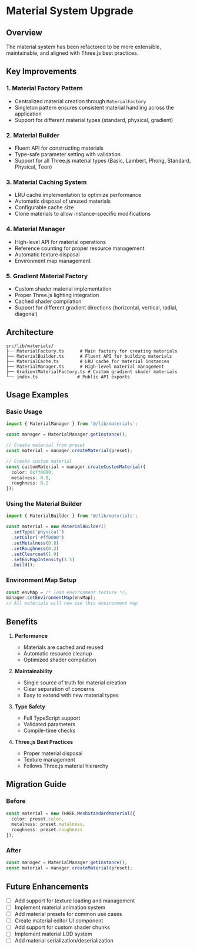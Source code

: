 # Material System Upgrade

## Overview
The material system has been refactored to be more extensible, maintainable, and aligned with Three.js best practices.

## Key Improvements

### 1. **Material Factory Pattern**
- Centralized material creation through `MaterialFactory`
- Singleton pattern ensures consistent material handling across the application
- Support for different material types (standard, physical, gradient)

### 2. **Material Builder**
- Fluent API for constructing materials
- Type-safe parameter setting with validation
- Support for all Three.js material types (Basic, Lambert, Phong, Standard, Physical, Toon)

### 3. **Material Caching System**
- LRU cache implementation to optimize performance
- Automatic disposal of unused materials
- Configurable cache size
- Clone materials to allow instance-specific modifications

### 4. **Material Manager**
- High-level API for material operations
- Reference counting for proper resource management
- Automatic texture disposal
- Environment map management

### 5. **Gradient Material Factory**
- Custom shader material implementation
- Proper Three.js lighting integration
- Cached shader compilation
- Support for different gradient directions (horizontal, vertical, radial, diagonal)

## Architecture

```
src/lib/materials/
├── MaterialFactory.ts      # Main factory for creating materials
├── MaterialBuilder.ts      # Fluent API for building materials
├── MaterialCache.ts        # LRU cache for material instances
├── MaterialManager.ts      # High-level material management
├── GradientMaterialFactory.ts # Custom gradient shader materials
└── index.ts               # Public API exports
```

## Usage Examples

### Basic Usage
```typescript
import { MaterialManager } from '@/lib/materials';

const manager = MaterialManager.getInstance();

// Create material from preset
const material = manager.createMaterial(preset);

// Create custom material
const customMaterial = manager.createCustomMaterial({
  color: 0xff0000,
  metalness: 0.8,
  roughness: 0.2
});
```

### Using the Material Builder
```typescript
import { MaterialBuilder } from '@/lib/materials';

const material = new MaterialBuilder()
  .setType('physical')
  .setColor('#ff0000')
  .setMetalness(0.8)
  .setRoughness(0.2)
  .setClearcoat(1.0)
  .setEnvMapIntensity(1.5)
  .build();
```

### Environment Map Setup
```typescript
const envMap = /* load environment texture */;
manager.setEnvironmentMap(envMap);
// All materials will now use this environment map
```

## Benefits

1. **Performance**
   - Materials are cached and reused
   - Automatic resource cleanup
   - Optimized shader compilation

2. **Maintainability**
   - Single source of truth for material creation
   - Clear separation of concerns
   - Easy to extend with new material types

3. **Type Safety**
   - Full TypeScript support
   - Validated parameters
   - Compile-time checks

4. **Three.js Best Practices**
   - Proper material disposal
   - Texture management
   - Follows Three.js material hierarchy

## Migration Guide

### Before
```typescript
const material = new THREE.MeshStandardMaterial({
  color: preset.color,
  metalness: preset.metalness,
  roughness: preset.roughness
});
```

### After
```typescript
const manager = MaterialManager.getInstance();
const material = manager.createMaterial(preset);
```

## Future Enhancements

- [ ] Add support for texture loading and management
- [ ] Implement material animation system
- [ ] Add material presets for common use cases
- [ ] Create material editor UI component
- [ ] Add support for custom shader chunks
- [ ] Implement material LOD system
- [ ] Add material serialization/deserialization